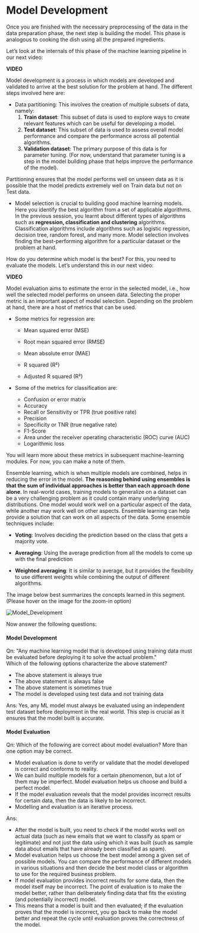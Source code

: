 ﻿# Model Development

Once you are finished with the necessary preprocessing of the data in the data preparation phase, the next step is building the model. This phase is analogous to cooking the dish using all the prepared ingredients.

Let’s look at the internals of this phase of the machine learning pipeline in our next video:

**VIDEO**  

Model development is a process in which models are developed and validated to arrive at the best solution for the problem at hand. The different steps involved here are:

- Data partitioning: This involves the creation of multiple subsets of data, namely:
  1. **Train dataset**: This subset of data is used to explore ways to create relevant features which can be useful for developing a model.
  2. **Test dataset**: This subset of data is used to assess overall model performance and compare the performance across all potential algorithms.
  3. **Validation dataset**: The primary purpose of this data is for parameter tuning. (For now, understand that parameter tuning is a step in the model building phase that helps improve the performance of the model).

Partitioning ensures that the model performs well on unseen data as it is possible that the model predicts extremely well on Train data but not on Test data.

- Model selection is crucial to building good machine learning models. Here you identify the best algorithm from a set of applicable algorithms. In the previous session, you learnt about different types of algorithms such as  **regression, classification and clustering** algorithms. Classification algorithms include algorithms such as logistic regression, decision tree, random forest, and many more. Model selection involves finding the best-performing algorithm for a particular dataset or the problem at hand.

How do you determine which model is the best? For this, you need to evaluate the models. Let’s understand this in our next video:

**VIDEO**

Model evaluation aims to estimate the error in the selected model, i.e., how well the selected model performs on unseen data. Selecting the proper metric is an important aspect of model selection. Depending on the problem at hand, there are a host of metrics that can be used.

- Some metrics for regression are:
  
  - Mean squared error (MSE)
  
  - Root mean squared error (RMSE)
  
  - Mean absolute error (MAE)
  
  - R squared (R²)
  
  - Adjusted R squared (R²)

- Some of the metrics for classification are:
  
  - Confusion or error matrix
  - Accuracy
  - Recall or Sensitivity or TPR (true positive rate)
  - Precision
  - Specificity or TNR (true negative rate)
  - F1-Score
  - Area under the receiver operating characteristic (ROC) curve (AUC)
  - Logarithmic loss

You will learn more about these metrics in subsequent machine-learning modules. For now, you can make a note of them.

Ensemble learning, which is when multiple models are combined, helps in reducing the error in the model.  **The reasoning behind using ensembles is that the sum of individual approaches is better than each approach done alone**. In real-world cases, training models to generalize on a dataset can be a very challenging problem as it could contain many underlying distributions. One model would work well on a particular aspect of the data, while another may work well on other aspects. Ensemble learning can help provide a solution that can work on all aspects of the data. Some ensemble techniques include:

- **Voting**: Involves deciding the prediction based on the class that gets a majority vote.

- **Averaging**: Using the average prediction from all the models to come up with the final prediction

- **Weighted averaging**: It is similar to average, but it provides the flexibility to use different weights while combining the output of different algorithms.

The image below best summarizes the concepts learned in this segment. (Please hover on the image for the zoom-in option)

![Model_Development](https://i.ibb.co/Jk9pFYt/Model-Development.png)

Now answer the following questions:

#### Model Development

Qn: "Any machine learning model that is developed using training data must be evaluated before deploying it to solve the actual problem."  
Which of the following options characterize the above statement?  

- The above statement is always true
- The above statement is always false
- The above statement is sometimes true
- The model is developed using test data and not training data

Ans: Yes, any ML model must always be evaluated using an independent test dataset before deployment in the real world. This step is crucial as it ensures that the model built is accurate.  

#### Model Evaluation

Qn: Which of the following are correct about model evaluation? More than one option may be correct.  

- Model evaluation is done to verify or validate that the model developed is correct and conforms to reality.
- We can build multiple models for a certain phenomenon, but a lot of them may be imperfect. Model evaluation helps us choose and build a perfect model.
- If the model evaluation reveals that the model provides incorrect results for certain data, then the data is likely to be incorrect.
- Modelling and evaluation is an iterative process.

Ans: 

- After the model is built, you need to check if the model works well on actual data (such as new emails that we want to classify as spam or legitimate) and not just the data using which it was built (such as sample data about emails that have already been classified as spam).
- Model evaluation helps us choose the best model among a given set of possible models. You can compare the performance of different models in various situations and then decide the best model class or algorithm to use for the required business problem.
- If model evaluation provides incorrect results for some data, then the model itself may be incorrect. The point of evaluation is to make the model better, rather than deliberately finding data that fits the existing (and potentially incorrect) model.
- This means that a model is built and then evaluated; if the evaluation proves that the model is incorrect, you go back to make the model better and repeat the cycle until evaluation proves the correctness of the model.

